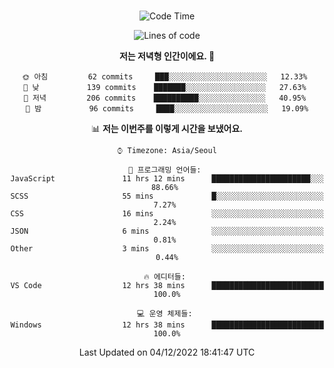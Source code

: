 <div align="center">

<br />

 <!--START_SECTION:waka-->
![Code Time](http://img.shields.io/badge/Code%20Time-150%20hrs%2021%20mins-blue)

![Lines of code](https://img.shields.io/badge/%EC%A0%80%EB%8A%94%20%EC%97%AC%ED%83%9C%EA%B9%8C%EC%A7%80%20-240%20Thousand%20%EC%A4%84%EC%9D%98%20%EC%BD%94%EB%93%9C%EB%A5%BC%20%EC%9E%91%EC%84%B1%ED%96%88%EC%96%B4%EC%9A%94.-blue)

**저는 저녁형 인간이에요. 🦉** 

```text
🌞 아침         62 commits     ███░░░░░░░░░░░░░░░░░░░░░░   12.33% 
🌆 낮　         139 commits    ███████░░░░░░░░░░░░░░░░░░   27.63% 
🌃 저녁         206 commits    ██████████░░░░░░░░░░░░░░░   40.95% 
🌙 밤　         96 commits     ████░░░░░░░░░░░░░░░░░░░░░   19.09%

```


📊 **저는 이번주를 이렇게 시간을 보냈어요.** 

```text
⌚︎ Timezone: Asia/Seoul

💬 프로그래밍 언어들: 
JavaScript               11 hrs 12 mins      ██████████████████████░░░   88.66% 
SCSS                     55 mins             █░░░░░░░░░░░░░░░░░░░░░░░░   7.27% 
CSS                      16 mins             ░░░░░░░░░░░░░░░░░░░░░░░░░   2.24% 
JSON                     6 mins              ░░░░░░░░░░░░░░░░░░░░░░░░░   0.81% 
Other                    3 mins              ░░░░░░░░░░░░░░░░░░░░░░░░░   0.44%

🔥 에디터들: 
VS Code                  12 hrs 38 mins      █████████████████████████   100.0%

💻 운영 체제들: 
Windows                  12 hrs 38 mins      █████████████████████████   100.0%

```


 Last Updated on 04/12/2022 18:41:47 UTC
<!--END_SECTION:waka-->

</div>
